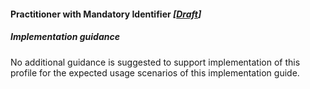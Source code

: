 #### Practitioner with Mandatory Identifier *[[Draft](http://hl7.org/fhir/stu3/valueset-publication-status.html)]*

##### Implementation guidance

No additional guidance is suggested to support implementation of this profile for the expected usage scenarios of this implementation guide.
